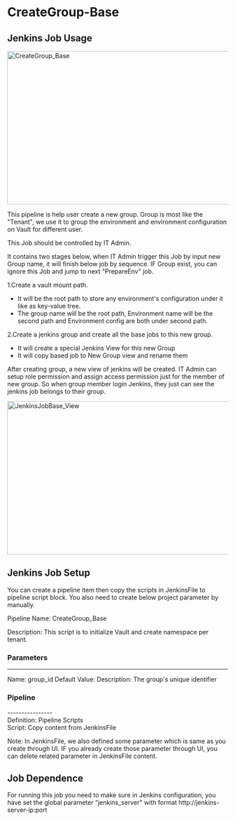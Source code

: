 # CreateGroup-Base #

## Jenkins Job Usage ##

<img src="http://9.111.213.154:8100/doc/images/CreateGroupJob.png" width = "600" height = "350" alt="CreateGroup_Base" align=center /><br>


This pipeline is help user create a new group. Group is most like the "Tenant", we use
it to group the environment and environment configuration on Vault for different user.

This Job should be controlled by IT Admin.

It contains two stages below, when IT Admin trigger this Job by input new Group name, it will finish below job by sequence. IF Group
exist, you can ignore this Job and jump to next "PrepareEnv" job.

1.Create a vault mount path. <br>
   - It will be the root path to store any environment's configuration under it like as key-value tree.
   - The group name will be the root path, Environment name will be the second path and Environment config are both under second path.

2.Create a jenkins group and create all the base jobs to this new group. <br>
   - It will create a special Jenkins View for this new Group
   - It will copy based job to New Group view and rename them


After creating group, a new view of jenkins will be created. IT Admin can setup role permission and assign access permission
just for the member of new group. So when group member login Jenkins, they just can see the jenkins job belongs to their group.

<img src="http://9.111.213.154:8100/doc/images/JenkinsJobBase.png" width = "600" height = "350" alt="JenkinsJobBase_View" align=center /><br>


## Jenkins Job Setup ##
You can create a pipeline item then copy the scripts in JenkinsFile to pipeline script block. You also need to 
create below project parameter by manually.

Pipeline Name:  CreateGroup_Base

Description:
This script is to initialize Vault and create namespace per tenant.

### Parameters ###
--------------------
Name: group_id
Default Value: <Empty>
Description: The group's unique identifier

### Pipeline ###
---------------- <br>
Definition: Pipeline Scripts <br>
Script: Copy content from JenkinsFile<br>

Note:
In JenkinsFile, we also defined some parameter which is same as you create through UI. IF you already create those parameter through UI, you can delete
related parameter in JenkinsFile content.


## Job Dependence ##
For running this job you need to make sure in Jenkins configuration,
you have set the global parameter "jenkins_server" with format http://jenkins-server-ip:port
